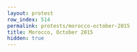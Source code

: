 ```yaml
---
layout: protest
row_index: 514
permalink: protests/morocco-october-2015
title: Morocco, October 2015
hidden: true
---
```

